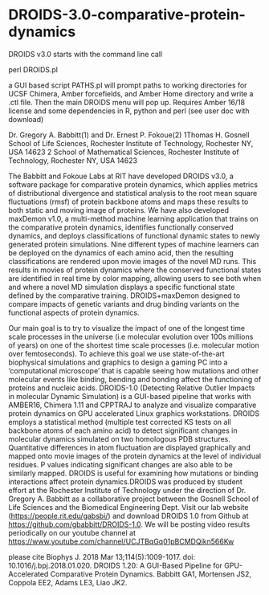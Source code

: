 # DROIDS-3.0-comparative-protein-dynamics

DROIDS v3.0 starts with the command line call

perl DROIDS.pl

a GUI based script PATHS.pl will prompt paths to working directories for UCSF Chimera, Amber forcefields, and Amber Home directory and write a .ctl file. Then the main DROIDS menu will pop up. Requires Amber 16/18 license and some dependencies in R, python and perl (see user doc with download)

Dr. Gregory A. Babbitt(1) and Dr. Ernest P. Fokoue(2) 
1Thomas H. Gosnell School of Life Sciences, Rochester Institute of Technology, Rochester NY, USA 14623
2 School of Mathematical Sciences, Rochester Institute of Technology, Rochester NY, USA 14623

The Babbitt and Fokoue Labs at RIT have developed DROIDS v3.0, a software package for comparative protein dynamics, which applies metrics of distributional divergence and statistical analysis to the root mean square fluctuations (rmsf) of protein backbone atoms and maps these results to both static and moving image of proteins. We have also developed maxDemon v1.0, a multi-method machine learning application that trains on the comparative protein dynamics, identifies functionally conserved dynamics, and deploys classifications of functional dynamic states to newly generated protein simulations. Nine different types of machine learners can be deployed on the dynamics of each amino acid, then the resulting classifications are rendered upon movie images of the novel MD runs. This results in movies of protein dynamics where the conserved functional states are identified in real time by color mapping, allowing users to see both when and where a novel MD simulation displays a specific functional state defined by the comparative training. DROIDS+maxDemon designed to compare impacts of genetic variants and drug binding variants on the functional aspects of protein dynamics. 

Our main goal is to try to visualize the impact of one of the longest time scale processes in the universe (i.e molecular evolution over 100s millions of years) on one of the shortest time scale processes (i.e. molecular motion over femtoseconds). To achieve this goal we use state-of-the-art biophysical simulations and graphics to design a gaming PC into a ‘computational microscope’ that is capable seeing how mutations and other molecular events like binding, bending and bonding affect the functioning of proteins and nucleic acids. DROIDS-1.0 (Detecting Relative Outlier Impacts in molecular Dynamic Simulation) is a GUI-based pipeline that works with AMBER16, Chimera 1.11 and CPPTRAJ to analyze and visualize comparative protein dynamics on GPU accelerated Linux graphics workstations.  DROIDS employs a statistical method (multiple test corrected KS tests on all backbone atoms of each amino acid) to detect significant changes in molecular dynamics simulated on two homologous PDB structures.  Quantitative differences in atom fluctuation are displayed graphically and mapped onto movie images of the protein dynamics at the level of individual residues.  P values indicating significant changes are also able to be similarly mapped.  DROIDS is useful for examining how mutations or binding interactions affect protein dynamics.DROIDS was produced by student effort at the Rochester Institute of Technology under the direction of Dr. Gregory A. Babbitt as a collaborative project between the Gosnell School of Life Sciences and the Biomedical Engineering Dept.  Visit our lab website (https://people.rit.edu/gabsbi/) and download DROIDS 1.0 from Github at https://github.com/gbabbitt/DROIDS-1.0. We will be posting video results periodically on our youtube channel at https://www.youtube.com/channel/UCJTBqGq01pBCMDQikn566Kw

please cite
Biophys J. 2018 Mar 13;114(5):1009-1017. doi: 10.1016/j.bpj.2018.01.020.
DROIDS 1.20: A GUI-Based Pipeline for GPU-Accelerated Comparative Protein Dynamics.
Babbitt GA1, Mortensen JS2, Coppola EE2, Adams LE3, Liao JK2.

